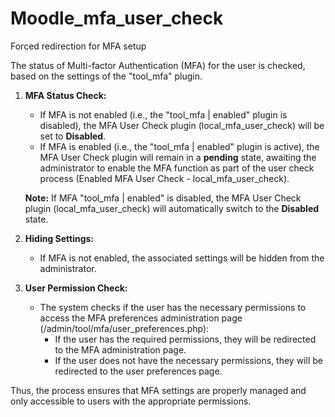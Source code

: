 # Moodle_mfa_user_check
Forced redirection for MFA setup


The status of Multi-factor Authentication (MFA) for the user is checked, based on the settings of the "tool_mfa" plugin.

1. **MFA Status Check:**
   - If MFA is not enabled (i.e., the "tool_mfa | enabled" plugin is disabled), the MFA User Check plugin (local_mfa_user_check) will be set to **Disabled**.
   - If MFA is enabled (i.e., the "tool_mfa | enabled" plugin is active), the MFA User Check plugin will remain in a **pending** state, awaiting the administrator to enable the MFA function as part of the user check process (Enabled MFA User Check - local_mfa_user_check).

   **Note:** If MFA "tool_mfa | enabled" is disabled, the MFA User Check plugin (local_mfa_user_check) will automatically switch to the **Disabled** state.

2. **Hiding Settings:**
   - If MFA is not enabled, the associated settings will be hidden from the administrator.

3. **User Permission Check:**
   - The system checks if the user has the necessary permissions to access the MFA preferences administration page (/admin/tool/mfa/user_preferences.php):
     - If the user has the required permissions, they will be redirected to the MFA administration page.
     - If the user does not have the necessary permissions, they will be redirected to the user preferences page.

Thus, the process ensures that MFA settings are properly managed and only accessible to users with the appropriate permissions.
